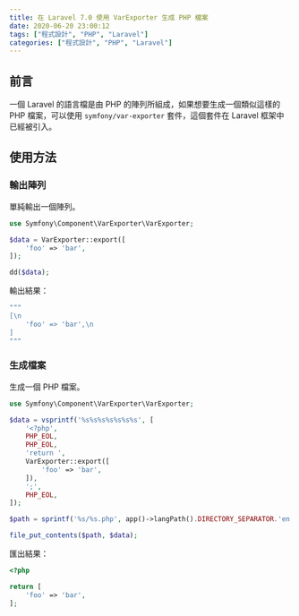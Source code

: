 ```yaml
---
title: 在 Laravel 7.0 使用 VarExporter 生成 PHP 檔案
date: 2020-06-20 23:00:12
tags: ["程式設計", "PHP", "Laravel"]
categories: ["程式設計", "PHP", "Laravel"]
---
```


## 前言

一個 Laravel 的語言檔是由 PHP 的陣列所組成，如果想要生成一個類似這樣的 PHP 檔案，可以使用 `symfony/var-exporter` 套件，這個套件在 Laravel 框架中已經被引入。

## 使用方法

### 輸出陣列

單純輸出一個陣列。

```php
use Symfony\Component\VarExporter\VarExporter;

$data = VarExporter::export([
    'foo' => 'bar',
]);

dd($data);
```

輸出結果：

```php
"""
[\n
    'foo' => 'bar',\n
]
"""
```

### 生成檔案

生成一個 PHP 檔案。

```php
use Symfony\Component\VarExporter\VarExporter;

$data = vsprintf('%s%s%s%s%s%s%s', [
    '<?php',
    PHP_EOL,
    PHP_EOL,
    'return ',
    VarExporter::export([
        'foo' => 'bar',
    ]),
    ';',
    PHP_EOL,
]);

$path = sprintf('%s/%s.php', app()->langPath().DIRECTORY_SEPARATOR.'en', 'example');

file_put_contents($path, $data);
```

匯出結果：

```php
<?php

return [
    'foo' => 'bar',
];
```
